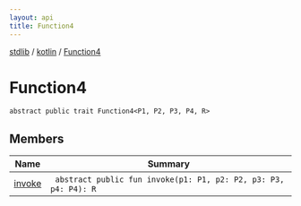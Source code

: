 ```yaml
---
layout: api
title: Function4
---
```

[stdlib](../../index.html) / [kotlin](../index.html) / [Function4](index.html)

# Function4

```
abstract public trait Function4<P1, P2, P3, P4, R> 
```
## Members
| Name | Summary |
|------|---------|
|[invoke](invoke.html)|&nbsp;&nbsp;`abstract public fun invoke(p1: P1, p2: P2, p3: P3, p4: P4): R`<br>|

